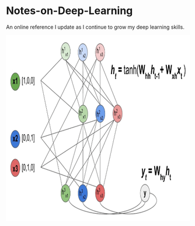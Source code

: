 # Notes-on-Deep-Learning
An online reference I update as I continue to grow my deep learning skills. 

<div align="center">
<img src="https://github.com/b-knight/Notes-on-Deep-Learning/blob/master/RNN.gif" align="middle" width="977" height="508" />
</div>
